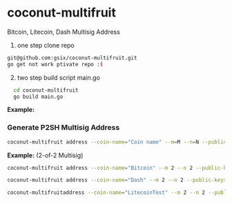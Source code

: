 # coconut-multifruit
Bitcoin, Litecoin, Dash  Multisig Address
1) one step
clone repo

```bash
git@github.com:gsix/coconut-multifruit.git
go get not work ptivate repo :(
```

2) two step build script main.go

```bash
  cd coconut-multifruit
  go build main.go
```

**Example:**

### Generate P2SH Multisig Address

```bash
coconut-multifruit address --coin-name="Coin name" --m=M --n=N --public-keys=PUBLIC-KEYS(Comma separated, Hex format)
```

**Example:** (2-of-2 Multisig)

```bash
coconut-multifruit address --coin-name="Bitcoin" --m 2 --n 2 --public-keys 0367a032d775cab911829c5e4a8d5acc7cbdb1e0500865f7c6d72713ad53c04507,035b21ca62439b8087b0cd657039b5a1fd558747dbb7f69e8498ac10057f16a84c
```

```bash
coconut-multifruit address --coin-name="Dash" --m 2 --n 2 --public-keys 0367a032d775cab911829c5e4a8d5acc7cbdb1e0500865f7c6d72713ad53c04507,035b21ca62439b8087b0cd657039b5a1fd558747dbb7f69e8498ac10057f16a84c
```

```bash
coconut-multifruitaddress --coin-name="LitecoinTest" --m 2 --n 2 --public-keys 0367a032d775cab911829c5e4a8d5acc7cbdb1e0500865f7c6d72713ad53c04507,035b21ca62439b8087b0cd657039b5a1fd558747dbb7f69e8498ac10057f16a84c
```
